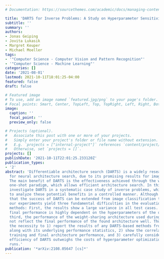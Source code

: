 ```yaml
---
# Documentation: https://sourcethemes.com/academic/docs/managing-content/

title: 'DARTS for Inverse Problems: A Study on Hyperparameter Sensitivity'
subtitle: ''
summary: ''
authors:
- Jonas Geiping
- Jovita Lukasik
- Margret Keuper
- Michael Moeller
tags:
- '"Computer Science - Computer Vision and Pattern Recognition"'
- '"Computer Science - Machine Learning"'
categories: []
date: '2021-08-01'
lastmod: 2021-10-11T18:01:25-04:00
featured: false
draft: false

# Featured image
# To use, add an image named `featured.jpg/png` to your page's folder.
# Focal points: Smart, Center, TopLeft, Top, TopRight, Left, Right, BottomLeft, Bottom, BottomRight.
image:
  caption: ''
  focal_point: ''
  preview_only: false

# Projects (optional).
#   Associate this post with one or more of your projects.
#   Simply enter your project's folder or file name without extension.
#   E.g. `projects = ["internal-project"]` references `content/project/deep-learning/index.md`.
#   Otherwise, set `projects = []`.
projects: []
publishDate: '2021-10-11T22:01:25.233120Z'
publication_types:
- '2'
abstract: 'Differentiable architecture search (DARTS) is a widely researched tool
  for neural architecture search, due to its promising results for image classification.
  The main benefit of DARTS is the effectiveness achieved through the weight-sharing
  one-shot paradigm, which allows efficient architecture search. In this work, we
  investigate DARTS in a systematic case study of inverse problems, which allows us
  to analyze these potential benefits in a controlled manner. Although we demonstrate
  that the success of DARTS can be extended from image classification to reconstruction,
  our experiments yield three fundamental difficulties in the evaluation of DARTS-based
  methods: First, the results show a large variance in all test cases. Second, the
  final performance is highly dependent on the hyperparameters of the optimizer. And
  third, the performance of the weight-sharing architecture used during training does
  not reflect the final performance of the found architecture well. Thus, we conclude
  the necessity to 1) report the results of any DARTS-based methods from several runs
  along with its underlying performance statistics, 2) show the correlation of the
  training and final architecture performance, and 3) carefully consider if the computational
  efficiency of DARTS outweighs the costs of hyperparameter optimization and multiple
  runs.'
publication: '*arXiv:2108.05647 [cs]*'
---
```

